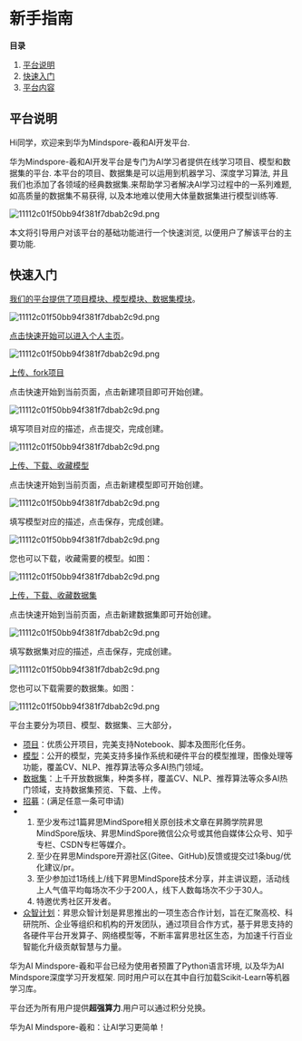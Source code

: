 # 新手指南

**目录**

1. [平台说明](https://gitee.com/xinwenh/xhdocs/blob/master/docs/zh_cn/introduction.md)
2. [快速入门](https://gitee.com/xinwenh/xhdocs/blob/master/docs/zh_cn/introduction.md)
3. [平台内容](https://gitee.com/xinwenh/xhdocs/blob/master/docs/zh_cn/introduction.md)

## 平台说明

Hi同学，欢迎来到华为Mindspore-羲和AI开发平台.

华为Mindspore-羲和AI开发平台是专门为AI学习者提供在线学习项目、模型和数据集的平台. 本平台的项目、数据集是可以运用到机器学习、深度学习算法, 并且我们也添加了各领域的经典数据集.来帮助学习者解决AI学习过程中的一系列难题, 如高质量的数据集不易获得, 以及本地难以使用大体量数据集进行模型训练等.

![11112c01f50bb94f381f7dbab2c9d.png](https://obs-xihe-beijing4-test.obs.cn-north-4.myhuaweicloud.com/xihe-img/%E6%96%B0%E6%89%8B%E6%8C%87%E5%8D%97/WechatIMG1015.png)

本文将引导用户对该平台的基础功能进行一个快速浏览, 以便用户了解该平台的主要功能.

## 快速入门

[我们的平台提供了项目模块、模型模块、数据集模块](https://xihe.mindspore.cn/home)。

![11112c01f50bb94f381f7dbab2c9d.png](https://obs-xihe-beijing4-test.obs.cn-north-4.myhuaweicloud.com/xihe-img/%E6%96%B0%E6%89%8B%E6%8C%87%E5%8D%97/WechatIMG1014.png)

[点击快速开始可以进入个人主页](https://xihe.mindspore.cn/MindSpore)。

![11112c01f50bb94f381f7dbab2c9d.png](https://obs-xihe-beijing4-test.obs.cn-north-4.myhuaweicloud.com/xihe-img/%E6%96%B0%E6%89%8B%E6%8C%87%E5%8D%97/WechatIMG1016.png)

[上传、fork项目](https://xihe.mindspore.cn/MindSpore)

点击快速开始到当前页面，点击新建项目即可开始创建。

![11112c01f50bb94f381f7dbab2c9d.png](https://obs-xihe-beijing4-test.obs.cn-north-4.myhuaweicloud.com/xihe-img/%E6%96%B0%E6%89%8B%E6%8C%87%E5%8D%97/WechatIMG1017.png)

填写项目对应的描述，点击提交，完成创建。

![11112c01f50bb94f381f7dbab2c9d.png](https://obs-xihe-beijing4-test.obs.cn-north-4.myhuaweicloud.com/xihe-img/%E6%96%B0%E6%89%8B%E6%8C%87%E5%8D%97/WechatIMG1026.png)

[上传、下载、收藏模型](https://gitee.com/link?target=http%3A%2F%2Fxhpc.vic0.com%2Fdataset)

点击快速开始到当前页面，点击新建模型即可开始创建。

![11112c01f50bb94f381f7dbab2c9d.png](https://obs-xihe-beijing4-test.obs.cn-north-4.myhuaweicloud.com/xihe-img/%E6%96%B0%E6%89%8B%E6%8C%87%E5%8D%97/WechatIMG1025.png)

填写模型对应的描述，点击保存，完成创建。

![11112c01f50bb94f381f7dbab2c9d.png](https://obs-xihe-beijing4-test.obs.cn-north-4.myhuaweicloud.com/xihe-img/%E6%96%B0%E6%89%8B%E6%8C%87%E5%8D%97/WechatIMG1022.png)

您也可以下载，收藏需要的模型。如图：

![11112c01f50bb94f381f7dbab2c9d.png](https://obs-xihe-beijing4-test.obs.cn-north-4.myhuaweicloud.com/xihe-img/%E6%96%B0%E6%89%8B%E6%8C%87%E5%8D%97/WechatIMG1019.png)

[上传，下载、收藏数据集](https://gitee.com/link?target=http%3A%2F%2Fxhpc.vic0.com%2Fproject)

点击快速开始到当前页面，点击新建数据集即可开始创建。

![11112c01f50bb94f381f7dbab2c9d.png](https://obs-xihe-beijing4-test.obs.cn-north-4.myhuaweicloud.com/xihe-img/%E6%96%B0%E6%89%8B%E6%8C%87%E5%8D%97/WechatIMG1018.png)

填写数据集对应的描述，点击保存，完成创建。

![11112c01f50bb94f381f7dbab2c9d.png](https://obs-xihe-beijing4-test.obs.cn-north-4.myhuaweicloud.com/xihe-img/%E6%96%B0%E6%89%8B%E6%8C%87%E5%8D%97/WechatIMG1001.png)

您也可以下载需要的数据集。如图：

![11112c01f50bb94f381f7dbab2c9d.png](https://obs-xihe-beijing4-test.obs.cn-north-4.myhuaweicloud.com/xihe-img/%E6%96%B0%E6%89%8B%E6%8C%87%E5%8D%97/WechatIMG1029.png)

平台主要分为项目、模型、数据集、三大部分，

- [项目](https://gitee.com/link?target=https%3A%2F%2Fwww.mindspore.cn%2Fresources%2Fcases)：优质公开项目，完美支持Notebook、脚本及图形化任务。
- [模型](https://gitee.com/link?target=https%3A%2F%2Fwww.mindspore.cn%2Flite%2Fdocs%2Fzh-CN%2Fr1.7%2Fmodel_lite.html%23)：公开的模型，完美支持多操作系统和硬件平台的模型推理，图像处理等功能，覆盖CV、NLP、推荐算法等众多AI热门领域。
- [数据集](https://gitee.com/link?target=https%3A%2F%2Fwww.mindspore.cn%2Fresources%2Fhub)：上千开放数据集，种类多样，覆盖CV、NLP、推荐算法等众多AI热门领域，支持数据集预览、下载、上传。
- [招募](https://gitee.com/link?target=https%3A%2F%2Fwww.mindspore.cn%2Fcommunity%2Fevangelist)：(满足任意一条可申请)
- 1. 至少发布过1篇昇思MindSpore相关原创技术文章在昇腾学院昇思MindSpore版块、昇思MindSpore微信公众号或其他自媒体公众号、知乎专栏、CSDN专栏等媒介。
  2. 至少在昇思Mindspore开源社区(Gitee、GitHub)反馈或提交过1条bug/优化建议/pr。
  3. 至少参加过1场线上/线下昇思MindSpore技术分享，并主讲议题，活动线上人气值平均每场次不少于200人，线下人数每场次不少于30人。
  4. 特邀优秀社区开发者。
- [众智计划](https://gitee.com/link?target=https%3A%2F%2Fai.baidu.com%2Fai-doc%2FAISTUDIO%2Fbk3e3r3zw)：昇思众智计划是昇思推出的一项生态合作计划，旨在汇聚高校、科研院所、企业等组织和机构的开发团队，通过项目合作方式，基于昇思支持的各硬件平台开发算子、网络模型等，不断丰富昇思社区生态，为加速千行百业智能化升级贡献智慧与力量。

华为AI Mindspore-羲和平台已经为使用者预置了Python语言环境, 以及华为AI Mindspore深度学习开发框架. 同时用户可以在其中自行加载Scikit-Learn等机器学习库。

平台还为所有用户提供**超强算力**.用户可以通过积分兑换。

华为AI Mindspore-羲和：让AI学习更简单！


